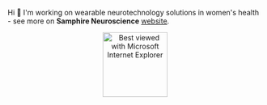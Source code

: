 Hi 👋 I'm working on wearable neurotechnology solutions in women's health - see more on **Samphire Neuroscience** [website](https://samphireneuro.com/). 

<div align="center">
<a href="https://samphireneuro.com/">
<img src="https://github.com/fnky/fnky/raw/fnky/img/ie.jpg" alt="Best viewed with Microsoft Internet Explorer" align="center" width="128">
</a>
</div>
